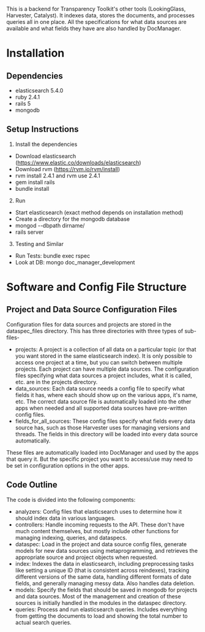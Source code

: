 This is a backend for Transparency Toolkit's other tools (LookingGlass,
Harvester, Catalyst). It indexes data, stores the documents, and processes
queries all in one place. All the specifications for what data sources are
available and what fields they have are also handled by DocManager.

# Installation

## Dependencies

* elasticsearch 5.4.0
* ruby 2.4.1
* rails 5
* mongodb

## Setup Instructions

1. Install the dependencies

* Download elasticsearch (https://www.elastic.co/downloads/elasticsearch)
* Download rvm (https://rvm.io/rvm/install)
* rvm install 2.4.1 and rvm use 2.4.1
* gem install rails
* bundle install

2. Run

* Start elasticsearch (exact method depends on installation method)
* Create a directory for the mongodb database
* mongod --dbpath dirname/
* rails server

3. Testing and Similar

* Run Tests: bundle exec rspec
* Look at DB: mongo doc_manager_development


# Software and Config File Structure

## Project and Data Source Configuration Files

Configuration files for data sources and projects are stored in the
dataspec_files directory. This has three directories with three types of
sub-files-
* projects: A project is a collection of all data on a particular topic (or
that you want stored in the same elasticsearch index). It is only possible to
access one project at a time, but you can switch between multiple
projects. Each project can have multiple data sources. The configuration files
specifying what data sources a project includes, what it is called, etc. are
in the projects directory.
* data_sources: Each data source needs a config file to specify what fields it
has, where each should show up on the various apps, it's name, etc. The
correct data source file is automatically loaded into the other apps when
needed and all supported data sources have pre-written config files.
* fields_for_all_sources: These config files specify what fields every data
source has, such as those Harvester uses for managing versions and
threads. The fields in this directory will be loaded into every data source
automatically.

These files are automatically loaded into DocManager and used by the apps that
query it. But the specific project you want to access/use may need to be set
in configuration options in the other apps.


## Code Outline

The code is divided into the following components:
* analyzers: Config files that elasticsearch uses to determine how it should
index data in various languages.
* controllers: Handle incoming requests to the API. These don't have much
content themselves, but mostly include other functions for managing indexing,
queries, and dataspecs.
* dataspec: Load in the project and data source config files, generate models
for new data sources using metaprogramming, and retrieves the appropriate
source and project objects when requested.
* index: Indexes the data in elasticsearch, including preprocessing tasks like
setting a unique ID (that is consistent across reindexes), tracking different
versions of the same data, handling different formats of date fields, and
generally managing messy data. Also handles data deletion.
* models: Specify the fields that should be saved in mongodb for projects and
data sources. Most of the management and creation of these sources is
initially handled in the modules in the dataspec directory.
* queries: Process and run elasticsearch queries. Includes everything from
getting the documents to load and showing the total number to actual search
queries.
